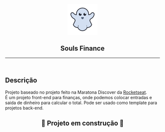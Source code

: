 <div align="center">
    <img src="./assets/icon.png"/>
    <h2>Souls Finance</h2>
</div>

---
<br/>

## Descrição

<p>
    Projeto baseado no projeto feito na Maratona Discover da <a href="https://rocketseat.com.br" target="_blank">Rocketseat</a>. <br/>
    É um projeto front-end para finanças, onde podemos colocar entradas e saida de dinheiro para calcular o total.
    Pode ser usado como template para projetos back-end.
</p>

<h2 align="center"> 🚧 Projeto em construção 🚧 </h2>
